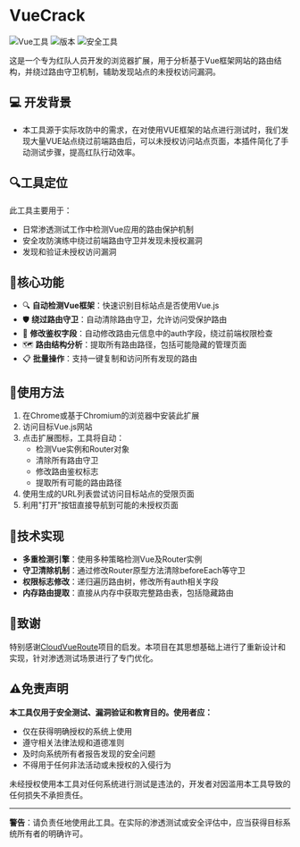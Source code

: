 # VueCrack

![Vue工具](https://img.shields.io/badge/Vue-Router-41b883)
![版本](https://img.shields.io/badge/版本-1.0-blue)
![安全工具](https://img.shields.io/badge/安全-渗透测试-red)

这是一个专为红队人员开发的浏览器扩展，用于分析基于Vue框架网站的路由结构，并绕过路由守卫机制，辅助发现站点的未授权访问漏洞。

## 💻 开发背景
- 本工具源于实际攻防中的需求，在对使用VUE框架的站点进行测试时，我们发现大量VUE站点绕过前端路由后，可以未授权访问站点页面，本插件简化了手动测试步骤，提高红队行动效率。

## 🔍工具定位

此工具主要用于：
- 日常渗透测试工作中检测Vue应用的路由保护机制
- 安全攻防演练中绕过前端路由守卫并发现未授权漏洞
- 发现和验证未授权访问漏洞

## 📝核心功能

- 🔍 **自动检测Vue框架**：快速识别目标站点是否使用Vue.js
- 🛡️ **绕过路由守卫**：自动清除路由守卫，允许访问受保护路由
- 🔑 **修改鉴权字段**：自动修改路由元信息中的auth字段，绕过前端权限检查
- 🗺️ **路由结构分析**：提取所有路由路径，包括可能隐藏的管理页面
- 📋 **批量操作**：支持一键复制和访问所有发现的路由

## 🔧使用方法

1. 在Chrome或基于Chromium的浏览器中安装此扩展
2. 访问目标Vue.js网站
3. 点击扩展图标，工具将自动：
    - 检测Vue实例和Router对象
    - 清除所有路由守卫
    - 修改路由鉴权标志
    - 提取所有可能的路由路径
4. 使用生成的URL列表尝试访问目标站点的受限页面
5. 利用"打开"按钮直接导航到可能的未授权页面

## 📄技术实现

- **多重检测引擎**：使用多种策略检测Vue及Router实例
- **守卫清除机制**：通过修改Router原型方法清除beforeEach等守卫
- **权限标志修改**：递归遍历路由树，修改所有auth相关字段
- **内存路由提取**：直接从内存中获取完整路由表，包括隐藏路由


## 🙏致谢

特别感谢[CloudVueRoute](https://github.com/cloud-jie/CloudVueRoute)项目的启发。本项目在其思想基础上进行了重新设计和实现，针对渗透测试场景进行了专门优化。

## ⚠️免责声明

**本工具仅用于安全测试、漏洞验证和教育目的。使用者应：**
- 仅在获得明确授权的系统上使用
- 遵守相关法律法规和道德准则
- 及时向系统所有者报告发现的安全问题
- 不得用于任何非法活动或未授权的入侵行为

未经授权使用本工具对任何系统进行测试是违法的，开发者对因滥用本工具导致的任何损失不承担责任。


---

**警告**：请负责任地使用此工具。在实际的渗透测试或安全评估中，应当获得目标系统所有者的明确许可。